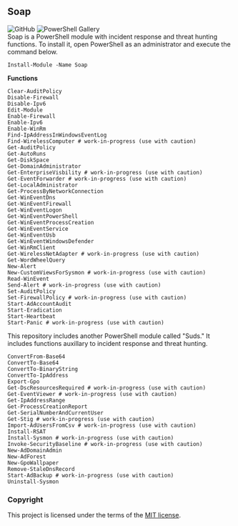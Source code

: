 ## Soap
![GitHub](https://img.shields.io/github/license/cyberphor/Soap?color=Green) ![PowerShell Gallery](https://img.shields.io/powershellgallery/dt/Soap?color=Green&label=PowerShell%20Gallery%20Downloads)  
Soap is a PowerShell module with incident response and threat hunting functions. To install it, open PowerShell as an administrator and execute the command below. 
```pwsh
Install-Module -Name Soap
```

**Functions**
```pwsh
Clear-AuditPolicy
Disable-Firewall
Disable-Ipv6
Edit-Module
Enable-Firewall
Enable-Ipv6
Enable-WinRm
Find-IpAddressInWindowsEventLog
Find-WirelessComputer # work-in-progress (use with caution)
Get-AuditPolicy
Get-AutoRuns
Get-DiskSpace
Get-DomainAdministrator
Get-EnterpriseVisbility # work-in-progress (use with caution)
Get-EventForwarder # work-in-progress (use with caution)
Get-LocalAdministrator
Get-ProcessByNetworkConnection
Get-WinEventDns
Get-WinEventFirewall
Get-WinEventLogon
Get-WinEventPowerShell
Get-WinEventProcessCreation
Get-WinEventService
Get-WinEventUsb
Get-WinEventWindowsDefender
Get-WinRmClient
Get-WirelessNetAdapter # work-in-progress (use with caution)
Get-WordWheelQuery
New-Alert
New-CustomViewsForSysmon # work-in-progress (use with caution)
Read-WinEvent
Send-Alert # work-in-progress (use with caution)
Set-AuditPolicy
Set-FirewallPolicy # work-in-progress (use with caution)
Start-AdAccountAudit
Start-Eradication
Start-Heartbeat
Start-Panic # work-in-progress (use with caution)
```

This repository includes another PowerShell module called "Suds." It includes functions auxillary to incident response and threat hunting. 
```pwsh
ConvertFrom-Base64
ConvertTo-Base64
ConvertTo-BinaryString
ConvertTo-IpAddress
Export-Gpo
Get-DscResourcesRequired # work-in-progress (use with caution)
Get-EventViewer # work-in-progress (use with caution)
Get-IpAddressRange
Get-ProcessCreationReport
Get-SerialNumberAndCurrentUser
Get-Stig # work-in-progress (use with caution)
Import-AdUsersFromCsv # work-in-progress (use with caution)
Install-RSAT
Install-Sysmon # work-in-progress (use with caution)
Invoke-SecurityBaseline # work-in-progress (use with caution)
New-AdDomainAdmin
New-AdForest
New-GpoWallpaper
Remove-StaleDnsRecord
Start-AdBackup # work-in-progress (use with caution)
Uninstall-Sysmon
```

### Copyright
This project is licensed under the terms of the [MIT license](/LICENSE).
